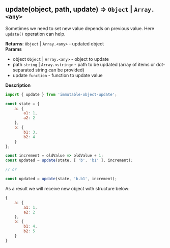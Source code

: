 <a name="update"></a>

## update(object, path, update) ⇒ <code>Object</code> \| <code>Array.&lt;any&gt;</code>
Sometimes we need to set new value depends on previous value.Here `update()` operation can help.

**Returns**: <code>Object</code> \| <code>Array.&lt;any&gt;</code> - updated object  
**Params**

- object <code>Object</code> | <code>Array.&lt;any&gt;</code> - object to update
- path <code>string</code> | <code>Array.&lt;string&gt;</code> - path to be updated(array of items or dot-separated string can be provided)
- update <code>function</code> - function to update value



**Description**

```jsimport { update } from 'immutable-object-update';const state = {    a: {        a1: 1,        a2: 2    },    b: {        b1: 3,        b2: 4    }};const increment = oldValue => oldValue + 1;const updated = update(state, [ 'b', 'b1' ], increment);// orconst updated = update(state, 'b.b1', increment);```As a result we will receive new object with structure below:```js{    a: {        a1: 1,        a2: 2    },    b: {        b1: 4,        b2: 5    }}```